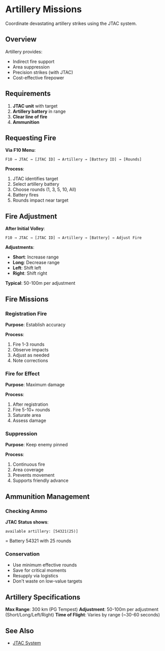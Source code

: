 # Artillery Missions

Coordinate devastating artillery strikes using the JTAC system.

## Overview

Artillery provides:
- Indirect fire support
- Area suppression
- Precision strikes (with JTAC)
- Cost-effective firepower

## Requirements

1. **JTAC unit** with target
2. **Artillery battery** in range
3. **Clear line of fire**
4. **Ammunition**

## Requesting Fire

**Via F10 Menu**:
```
F10 → JTAC → [JTAC ID] → Artillery → [Battery ID] → [Rounds]
```

**Process**:
1. JTAC identifies target
2. Select artillery battery
3. Choose rounds (1, 3, 5, 10, All)
4. Battery fires
5. Rounds impact near target

## Fire Adjustment

**After Initial Volley**:
```
F10 → JTAC → [JTAC ID] → Artillery → [Battery] → Adjust Fire
```

**Adjustments**:
- **Short**: Increase range
- **Long**: Decrease range
- **Left**: Shift left
- **Right**: Shift right

**Typical**: 50-100m per adjustment

## Fire Missions

### Registration Fire

**Purpose**: Establish accuracy

**Process**:
1. Fire 1-3 rounds
2. Observe impacts
3. Adjust as needed
4. Note corrections

### Fire for Effect

**Purpose**: Maximum damage

**Process**:
1. After registration
2. Fire 5-10+ rounds
3. Saturate area
4. Assess damage

### Suppression

**Purpose**: Keep enemy pinned

**Process**:
1. Continuous fire
2. Area coverage
3. Prevents movement
4. Supports friendly advance

## Ammunition Management

### Checking Ammo

**JTAC Status shows**:
```
available artillery: [54321(25)]
```
= Battery 54321 with 25 rounds

### Conservation

- Use minimum effective rounds
- Save for critical moments
- Resupply via logistics
- Don't waste on low-value targets

## Artillery Specifications

**Max Range**: 300 km (PG Tempest)
**Adjustment**: 50-100m per adjustment (Short/Long/Left/Right)
**Time of Flight**: Varies by range (~30-60 seconds)

## See Also

- [JTAC System](../f10-menu/jtac.md)

